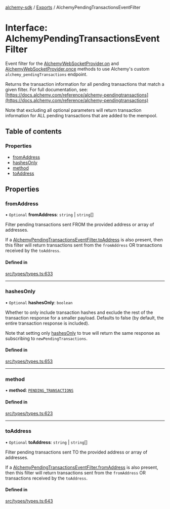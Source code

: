 [alchemy-sdk](../README.md) / [Exports](../modules.md) / AlchemyPendingTransactionsEventFilter

# Interface: AlchemyPendingTransactionsEventFilter

Event filter for the [AlchemyWebSocketProvider.on](../classes/AlchemyWebSocketProvider.md#on) and
[AlchemyWebSocketProvider.once](../classes/AlchemyWebSocketProvider.md#once) methods to use Alchemy's custom
`alchemy_pendingTransactions` endpoint.

Returns the transaction information for all pending transactions that match a
given filter. For full documentation, see:
[https://docs.alchemy.com/reference/alchemy-pendingtransactions](https://docs.alchemy.com/reference/alchemy-pendingtransactions)

Note that excluding all optional parameters will return transaction
information for ALL pending transactions that are added to the mempool.

## Table of contents

### Properties

- [fromAddress](AlchemyPendingTransactionsEventFilter.md#fromaddress)
- [hashesOnly](AlchemyPendingTransactionsEventFilter.md#hashesonly)
- [method](AlchemyPendingTransactionsEventFilter.md#method)
- [toAddress](AlchemyPendingTransactionsEventFilter.md#toaddress)

## Properties

### fromAddress

• `Optional` **fromAddress**: `string` \| `string`[]

Filter pending transactions sent FROM the provided address or array of
addresses.

If a [AlchemyPendingTransactionsEventFilter.toAddress](AlchemyPendingTransactionsEventFilter.md#toaddress) is also
present, then this filter will return transactions sent from the
`fromAddress` OR transactions received by the `toAddress`.

#### Defined in

[src/types/types.ts:633](https://github.com/alchemyplatform/alchemy-sdk-js/blob/7ae04a5/src/types/types.ts#L633)

___

### hashesOnly

• `Optional` **hashesOnly**: `boolean`

Whether to only include transaction hashes and exclude the rest of the
transaction response for a smaller payload. Defaults to false (by default,
the entire transaction response is included).

Note that setting only [hashesOnly](AlchemyPendingTransactionsEventFilter.md#hashesonly) to true will return the same
response as subscribing to `newPendingTransactions`.

#### Defined in

[src/types/types.ts:653](https://github.com/alchemyplatform/alchemy-sdk-js/blob/7ae04a5/src/types/types.ts#L653)

___

### method

• **method**: [`PENDING_TRANSACTIONS`](../enums/AlchemySubscription.md#pending_transactions)

#### Defined in

[src/types/types.ts:623](https://github.com/alchemyplatform/alchemy-sdk-js/blob/7ae04a5/src/types/types.ts#L623)

___

### toAddress

• `Optional` **toAddress**: `string` \| `string`[]

Filter pending transactions sent TO the provided address or array of
addresses.

If a [AlchemyPendingTransactionsEventFilter.fromAddress](AlchemyPendingTransactionsEventFilter.md#fromaddress) is also
present, then this filter will return transactions sent from the
`fromAddress` OR transactions received by the `toAddress`.

#### Defined in

[src/types/types.ts:643](https://github.com/alchemyplatform/alchemy-sdk-js/blob/7ae04a5/src/types/types.ts#L643)
